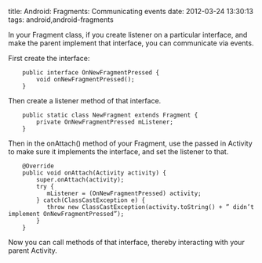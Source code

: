 title: Android: Fragments: Communicating events
date: 2012-03-24 13:30:13
tags: android,android-fragments

In your Fragment class, if you create listener on a particular interface, and make the parent implement that interface, you can communicate via events.

First create the interface:

		public interface OnNewFragmentPressed {
			void onNewFragmentPressed();
		}

Then create a listener method of that interface.

		public static class NewFragment extends Fragment {
		    private OnNewFragmentPressed mListener;
		}

Then in the onAttach() method of your Fragment, use the passed in Activity to make sure it implements the interface, and set the listener to that.

		@Override
		public void onAttach(Activity activity) {
			super.onAttach(activity);
			try {
			   mListener = (OnNewFragmentPressed) activity;
			} catch(ClassCastException e) {
			   throw new ClassCastException(activity.toString() + ” didn’t implement OnNewFragmentPressed”);
			}
		}   

Now you can call methods of that interface, thereby interacting with your parent Activity.
